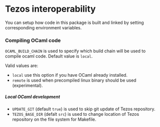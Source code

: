 Tezos interoperability
==============

You can setup how code in this package is built and linked by setting corresponding environment variables.

### Compiling OCaml code
`OCAML_BUILD_CHAIN` is used to specify which build chain will be used to compile ocaml code.
Default value is `local`.

Valid values are:
* `local` use this option if you have OCaml already installed.
* `remote` is used when precompiled linux binary should be used (experimental).

##### Local OCaml development
* `UPDATE_GIT` (default `true`) is used to skip git update of Tezos repository.
* `TEZOS_BASE_DIR` (defalt `src`) is used to change location of Tezos repository on the file system for Makefile.